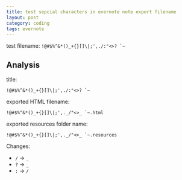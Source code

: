 ```yaml
---
title: test sepcial characters in evernote note export filename
layout: post
category: coding
tags: evernote
---
```


test filename: ``!@#$%^&*()_+{}[]\|;',./:"<>? `~``

## Analysis

title:

``!@#$%^&*()_+{}[]\|;',./:"<>? `~``

exported HTML filename:

``!@#$%^&*()_+{}[]\|;',._/"<>_ `~.html``

exported resources folder name:

``!@#$%^&*()_+{}[]\|;',._/"<>_ `~.resources``

Changes:

- `/` -> `_`
- `?` -> `_`
- `:` -> `/`
